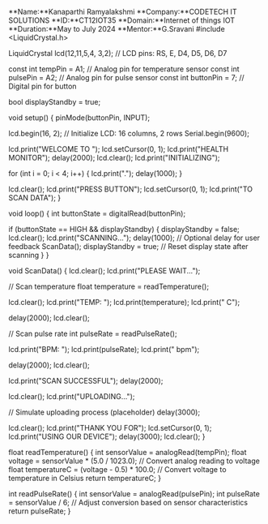 **Name:**Kanaparthi Ramyalakshmi 
**Company:**CODETECH IT SOLUTIONS 
**ID:**CT12IOT35
**Domain:**Internet of things IOT
**Duration:**May to July 2024
**Mentor:**G.Sravani
#include <LiquidCrystal.h>

LiquidCrystal lcd(12,11,5,4, 3,2); // LCD pins: RS, E, D4, D5, D6, D7

const int tempPin = A1;   // Analog pin for temperature sensor
const int pulsePin = A2;  // Analog pin for pulse sensor
const int buttonPin = 7;  // Digital pin for button

bool displayStandby = true;

void setup() {
  pinMode(buttonPin, INPUT);
  
  lcd.begin(16, 2);   // Initialize LCD: 16 columns, 2 rows
  Serial.begin(9600);
  
  lcd.print("WELCOME TO ");
  lcd.setCursor(0, 1);
  lcd.print("HEALTH MONITOR");
  delay(2000);
  lcd.clear();
  lcd.print("INITIALIZING");
  
  for (int i = 0; i < 4; i++) {
    lcd.print(".");
    delay(1000);
  } 
  
  lcd.clear();
  lcd.print("PRESS BUTTON");
  lcd.setCursor(0, 1);
  lcd.print("TO SCAN DATA");
}

void loop() {
  int buttonState = digitalRead(buttonPin);
  
  if (buttonState == HIGH && displayStandby) {
    displayStandby = false;
    lcd.clear();
    lcd.print("SCANNING...");
    delay(1000); // Optional delay for user feedback
    ScanData();
    displayStandby = true; // Reset display state after scanning
  }
}

void ScanData() {
  lcd.clear();
  lcd.print("PLEASE WAIT...");
  
  // Scan temperature
  float temperature = readTemperature();
  
  lcd.clear();
  lcd.print("TEMP: ");
  lcd.print(temperature);
  lcd.print(" C");
  
  delay(2000);
  lcd.clear();
  
  // Scan pulse rate
  int pulseRate = readPulseRate();
  
  lcd.print("BPM: ");
  lcd.print(pulseRate);
  lcd.print(" bpm");
  
  delay(2000);
  lcd.clear();
  
  lcd.print("SCAN SUCCESSFUL");
  delay(2000);
  
  lcd.clear();
  lcd.print("UPLOADING...");
  
  // Simulate uploading process (placeholder)
  delay(3000);
  
  lcd.clear();
  lcd.print("THANK YOU FOR");
  lcd.setCursor(0, 1);
  lcd.print("USING OUR DEVICE");
  delay(3000);
  lcd.clear();
}

float readTemperature() {
  int sensorValue = analogRead(tempPin);
  float voltage = sensorValue * (5.0 / 1023.0); // Convert analog reading to voltage
  float temperatureC = (voltage - 0.5) * 100.0; // Convert voltage to temperature in Celsius
  return temperatureC;
}

int readPulseRate() {
  int sensorValue = analogRead(pulsePin);
  int pulseRate = sensorValue / 6; // Adjust conversion based on sensor characteristics
  return pulseRate;
}